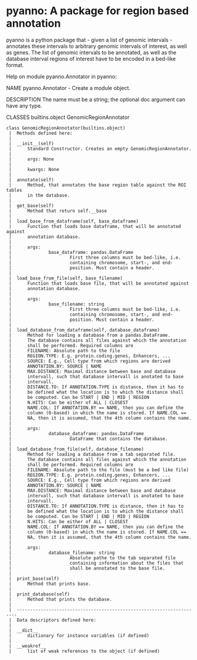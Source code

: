 # pyanno: A package for region based annotation

pyanno is a python package that - given a list of genomic intervals - annotates these intervals to arbitrary genomic intervals of interest, as well as genes. The list of genomic intervals to be annotated, as well as the database interval regions of interest have to be encoded in a bed-like format.

Help on module pyanno.Annotator in pyanno:

NAME
    pyanno.Annotator - Create a module object.

DESCRIPTION
    The name must be a string; the optional doc argument can have any type.

CLASSES
    builtins.object
        GenomicRegionAnnotator
    
    class GenomicRegionAnnotator(builtins.object)
     |  Methods defined here:
     |  
     |  __init__(self)
     |      Standard Constructor. Creates an empty GenomicRegionAnnotator.
     |      
     |      args: None
     |      
     |      kwargs: None
     |  
     |  annotate(self)
     |      Method, that annotates the base region table against the ROI tables
     |      in the database.
     |  
     |  get_base(self)
     |      Method that return self.__base
     |  
     |  load_base_from_dataframe(self, base_dataframe)
     |      Function that loads base dataframe, that will be annotated against
     |      annotation database.
     |      
     |      args:
     |              base_dataframe: pandas.DataFrame
     |                      First three columns must be bed-like, i.e.
     |                      containing chromosome, start-, and end-
     |                      position. Must contain a header.
     |  
     |  load_base_from_file(self, base_filename)
     |      Function that loads base file, that will be annotated against
     |      annotation database.
     |      
     |      args:
     |              base_filename: string
     |                      First three columns must be bed-like, i.e.
     |                      containing chromosome, start-, and end-
     |                      position. Must contain a header.
     |  
     |  load_database_from_dataframe(self, database_dataframe)
     |      Method for loading a database from a pandas.DataFrame.
     |      The database contains all files against which the annotation
     |      shall be performed. Required columns are
     |      FILENAME: Absolute path to the file 
     |      REGION.TYPE: E.g. protein.coding.genes, Enhancers, ...
     |      SOURCE: E.g., Cell type from which regions are derived
     |      ANNOTATION.BY: SOURCE | NAME
     |      MAX.DISTANCE: Maximal distance between base and database
     |      intervall, such that database intervall is anotated to base
     |      intervall.
     |      DISTANCE.TO: If ANNOTATION.TYPE is distance, then it has to
     |      be defined what the location is to which the distance shall
     |      be computed. Can be START | END | MID | REGION
     |      N.HITS: Can be either of ALL | CLOSEST
     |      NAME.COL: If ANNOTATION.BY == NAME, then you can define the
     |      column (0-based) in which the name is stored. If NAME.COL ==
     |      NA, then it is assumed, that the 4th column contains the name.
     |      
     |      args:
     |              database_dataframe: pandas.DataFrame
     |                      DataFrame that contains the database.
     |  
     |  load_database_from_file(self, database_filename)
     |      Method for loading a database from a tab separated file.
     |      The database contains all files against which the annotation
     |      shall be performed. Required columns are
     |      FILENAME: Absolute path to the file (must be a bed like file)
     |      REGION.TYPE: E.g. protein.coding.genes, Enhancers, ...
     |      SOURCE: E.g., Cell type from which regions are derived
     |      ANNOTATION.BY: SOURCE | NAME
     |      MAX.DISTANCE: Maximal distance between base and database
     |      intervall, such that database intervall is anotated to base
     |      intervall.
     |      DISTANCE.TO: If ANNOTATION.TYPE is distance, then it has to
     |      be defined what the location is to which the distance shall
     |      be computed. Can be START | END | MID | REGION
     |      N.HITS: Can be either of ALL | CLOSEST
     |      NAME.COL: If ANNOTATION.BY == NAME, then you can define the
     |      column (0-based) in which the name is stored. If NAME.COL ==
     |      NA, then it is assumed, that the 4th column contains the name.
     |      
     |      args:
     |              database_filename: string
     |                      Absolute pathe to the tab separated file
     |                      containing information about the files that
     |                      shall be annotated to the base file.
     |  
     |  print_base(self)
     |      Method that prints base.
     |  
     |  print_database(self)
     |      Method that prints the database.
     |  
     |  ----------------------------------------------------------------------
     |  Data descriptors defined here:
     |  
     |  __dict__
     |      dictionary for instance variables (if defined)
     |  
     |  __weakref__
     |      list of weak references to the object (if defined)
